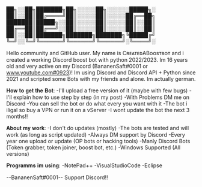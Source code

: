 
██╗░░██╗███████╗██╗░░░░░██╗░░░░░░█████╗░
██║░░██║██╔════╝██║░░░░░██║░░░░░██╔══██╗
███████║█████╗░░██║░░░░░██║░░░░░██║░░██║
██╔══██║██╔══╝░░██║░░░░░██║░░░░░██║░░██║
██║░░██║███████╗███████╗███████╗╚█████╔╝
╚═╝░░╚═╝╚══════╝╚══════╝╚══════╝░╚════╝░

Hello community and GitHub user. My name is CʀᴇᴀᴛᴇᴅABᴏᴏsᴛʙᴏᴛ and i created a working Discord boost bot with python 2022/2023.
Im 16 years old and very active on my Discord (BananenSaft#0001 or www.youtube.com#0923)! Im using Discord and Discord API +
Python since 2021 and scripted some Bots with my friends and alone. Im actually german.

𝐇𝐨𝐰 𝐭𝐨 𝐠𝐞𝐭 𝐭𝐡𝐞 𝐁𝐨𝐭:
   -I'll upload a free version of it (maybe with few bugs)
   -I'll explain how to use step by step (in my post)
   -With Problems DM me on Discord
   -You can sell the bot or do what every you want with it
   -The bot i iligal so buy a VPN or run it on a vServer
   -I wont update the bot the next 3 months!!
 
 

𝐀𝐛𝐨𝐮𝐭 𝐦𝐲 𝐰𝐨𝐫𝐤:
   -I don't do updates (mostly)
   -The bots are tested and will work (as long as script updated)
   -Always DM support by Discord
   -Every year one upload or update (OP bots or hacking tools)
   -Manly Discord Bots (Token grabber, token joiner, boost bot, etc.)
   -Windows Supported (All versions)
   
 
𝐏𝐫𝐨𝐠𝐫𝐚𝐦𝐦𝐬 𝐢𝐦 𝐮𝐬𝐢𝐧𝐠:
   -NotePad++
   -VisualStudioCode
   -Eclipse
   
   
--BananenSaft#0001-- Support Discord!!
   
